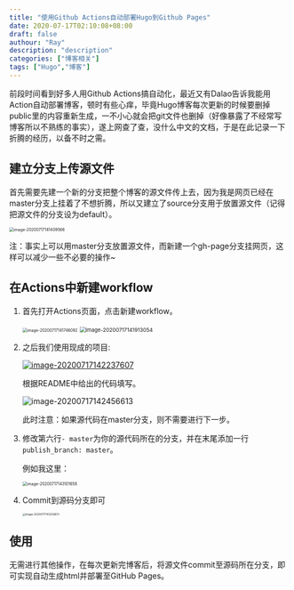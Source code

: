 ```yaml
---
title: "使用Github Actions自动部署Hugo到Github Pages"
date: 2020-07-17T02:10:08+08:00
draft: false
authour: "Ray"
description: "description"
categories: ["博客相关"]
tags: ["Hugo","博客"]
---
```

前段时间看到好多人用Github Actions搞自动化，最近又有Dalao告诉我能用Action自动部署博客，顿时有些心痒，毕竟Hugo博客每次更新的时候要删掉public里的内容重新生成，一不小心就会把git文件也删掉（好像暴露了不经常写博客所以不熟练的事实），遂上网查了查，没什么中文的文档，于是在此记录一下折腾的经历，以备不时之需。

## 建立分支上传源文件

首先需要先建一个新的分支把整个博客的源文件传上去，因为我是网页已经在master分支上挂着了不想折腾，所以又建立了source分支用于放置源文件（记得把源文件的分支设为default）。

 <img src="https://i.loli.net/2020/07/17/KPXEr1noR8DqwSv.png" alt="image-20200717141409566" style="zoom:50%;" />

注：事实上可以用master分支放置源文件，而新建一个gh-page分支挂网页，这样可以减少一些不必要的操作~

## 在Actions中新建workflow

1. 首先打开Actions页面，点击新建workflow。

    <img src="https://i.loli.net/2020/07/17/9ZrvTxWMlX8pdQf.png" alt="image-20200717141746092" style="zoom:50%;" />

    <img src="https://i.loli.net/2020/07/17/QGb4jmJesqyrXta.png" alt="image-20200717141913054" style="zoom:67%;" />

2. 之后我们使用现成的项目:

    [![image-20200717142237607](https://i.loli.net/2020/07/17/IGAUmnKEV73eh8b.png)](https://github.com/peaceiris/actions-hugo)

    根据README中给出的代码填写。

    ![image-20200717142456613](https://i.loli.net/2020/07/17/F9exYaksP7TNbrz.png)

    此时注意：如果源代码在master分支，则不需要进行下一步。
    
3. 修改第六行`- master`为你的源代码所在的分支，并在末尾添加一行`publish_branch: master`。

    例如我这里：

    <img src="https://i.loli.net/2020/07/17/bIZhDCUzBGKqcay.png" alt="image-20200717143101658" style="zoom: 50%;" />

4. Commit到源码分支即可

   <img src="C:\Users\zrztt\AppData\Roaming\Typora\typora-user-images\image-20200717143259673.png" alt="image-20200717143259673" style="zoom:33%;" />

## 使用

无需进行其他操作，在每次更新完博客后，将源文件commit至源码所在分支，即可实现自动生成html并部署至GitHub Pages。